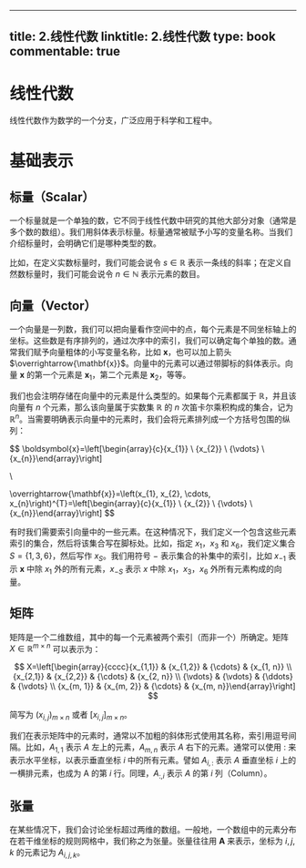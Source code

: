 
---
title: 2.线性代数
linktitle: 2.线性代数
type: book
commentable: true
---

# 线性代数

线性代数作为数学的一个分支，广泛应用于科学和工程中。

# 基础表示

## 标量（Scalar）

一个标量就是一个单独的数，它不同于线性代数中研究的其他大部分对象（通常是多个数的数组）。我们用斜体表示标量。标量通常被赋予小写的变量名称。当我们介绍标量时，会明确它们是哪种类型的数。

比如，在定义实数标量时，我们可能会说令 $s \in \mathbb{R}$ 表示一条线的斜率；在定义自然数标量时，我们可能会说令 $n \in \mathbb{N}$ 表示元素的数目。

## 向量（Vector）

一个向量是一列数，我们可以把向量看作空间中的点，每个元素是不同坐标轴上的坐标。这些数是有序排列的，通过次序中的索引，我们可以确定每个单独的数。通常我们赋予向量粗体的小写变量名称，比如 $\mathbf{x}$，也可以加上箭头 $\overrightarrow{\mathbf{x}}$。向量中的元素可以通过带脚标的斜体表示。向量 $\mathbf{x}$ 的第一个元素是 $\mathbf{x}_1$，第二个元素是 $\mathbf{x}_2$，等等。

我们也会注明存储在向量中的元素是什么类型的。如果每个元素都属于 $\mathbb{R}$，并且该向量有 $n$ 个元素，那么该向量属于实数集 $\mathbb{R}$ 的 $n$ 次笛卡尔乘积构成的集合，记为 $\mathbb{R}^n$。当需要明确表示向量中的元素时，我们会将元素排列成一个方括号包围的纵列：

$$
\boldsymbol{x}=\left[\begin{array}{c}{x_{1}} \\ {x_{2}} \\ {\vdots} \\ {x_{n}}\end{array}\right]

\\

\overrightarrow{\mathbf{x}}=\left(x_{1}, x_{2}, \cdots, x_{n}\right)^{T}=\left[\begin{array}{c}{x_{1}} \\ {x_{2}} \\ {\vdots} \\ {x_{n}}\end{array}\right]
$$

有时我们需要索引向量中的一些元素。在这种情况下，我们定义一个包含这些元素索引的集合，然后将该集合写在脚标处。比如，指定 $x_1$，$x_3$ 和 $x_6$，我们定义集合 $S=\{1,3,6\}$，然后写作 $x_S$。我们用符号 $-$ 表示集合的补集中的索引，比如 $x_{-1}$ 表示 $\mathbf{x}$ 中除 $x_1$ 外的所有元素，$x_{-S}$ 表示 $x$ 中除 $x_1$，$x_3$，$x_6$ 外所有元素构成的向量。

## 矩阵

矩阵是一个二维数组，其中的每一个元素被两个索引（而非一个）所确定。矩阵 $X \in \mathbb{R}^{m \times n}$ 可以表示为：

$$
X=\left[\begin{array}{cccc}{x_{1,1}} & {x_{1,2}} & {\cdots} & {x_{1, n}} \\ {x_{2,1}} & {x_{2,2}} & {\cdots} & {x_{2, n}} \\ {\vdots} & {\vdots} & {\ddots} & {\vdots} \\ {x_{m, 1}} & {x_{m, 2}} & {\cdots} & {x_{m, n}}\end{array}\right]
$$

简写为 $\left(x_{i, j}\right)_{m \times n}$ 或者 $\left[x_{i, j}\right]_{m \times n}$。

我们在表示矩阵中的元素时，通常以不加粗的斜体形式使用其名称，索引用逗号间隔。比如，$A_{1,1}$ 表示 $A$ 左上的元素，$A_{m,n}$ 表示 $A$ 右下的元素。通常可以使用 $:$ 来表示水平坐标，以表示垂直坐标 $i$ 中的所有元素。譬如 $A_{i,:}$ 表示 $A$ 垂直坐标 $i$ 上的一横排元素，也成为 A 的第 $i$ 行。同理，$A_{:,i}$ 表示 $A$ 的第 $i$ 列（Column）。

## 张量

在某些情况下，我们会讨论坐标超过两维的数组。一般地，一个数组中的元素分布在若干维坐标的规则网格中，我们称之为张量。张量往往用 $\mathbf{A}$ 来表示，坐标为 $i,j,k$ 的元素记为 $A_{i,j,k}$。

    